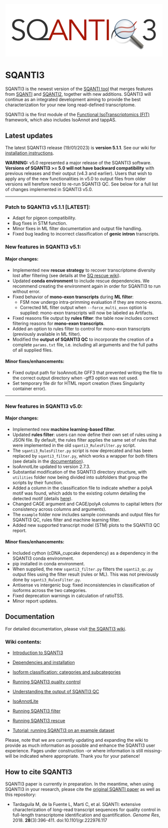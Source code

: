 ![SQANTI3 logo](https://github.com/FJPardoPalacios/public_figures/blob/master/sq3-logo.png)

# SQANTI3

SQANTI3 is the newest version of the [SQANTI tool](https://www.ncbi.nlm.nih.gov/pmc/articles/PMC5848618/) that merges features from [SQANTI](https://github.com/ConesaLab/SQANTI) and  [SQANTI2](https://github.com/Magdoll/SQANTI2), together with new additions. SQANTI3 will continue as an integrated development aiming to provide the best characterization for your new long read-defined transcriptome. 

SQANTI3 is the first module of the [Functional IsoTranscriptomics (FIT)](https://tappas.org/) framework, which also includes IsoAnnot and tappAS.

## Latest updates
The latest SQANTI3 release (19/01/2023) is **version 5.1.1**. See our wiki for [installation instructions](https://github.com/ConesaLab/SQANTI3/wiki/Dependencies-and-installation).

**WARNING:** v5.0 represented a major release of the SQANTI3 software. **Versions of SQANTI3 >= 5.0 will not have backward compatibility** with previous releases and their output (v4.3 and earlier). Users that wish to apply any of the new functionalities in v5.0 to output files from older versions will herefore need to re-run SQANTI3 QC. See below for a full list of changes implemented in SQANTI3 v5.0.

___________

### Patch to SQANTI3 v5.1.1 [LATEST]:

* Adapt for pigeon compatibility.
* Bug fixes in STM function.
* Minor fixes in ML filter documentation and output file handling.
* Fixed bug leading to incorrect classification of **genic intron** transcripts.

### New features in SQANTI3 v5.1:

#### Major changes:
* Implemented new **rescue strategy** to recover transcriptome diversity lost after filtering (see details at the [SQ rescue wiki](https://github.com/ConesaLab/SQANTI3/wiki/Running-SQANTI3-rescue)).
* Updated **conda environment** to include rescue dependencies. We recommend creating the environment again in order for SQANTI3 to run without error.
* Fixed behavior of **mono-exon transcripts** during **ML filter**:
  - FSM now undergo intra-primming evaluation if they are mono-exons.
  - Corrected ML filter output when `--force_multi_exon` option is supplied: mono-exon transcripts will now be labeled as Artifacts.
* Fixed reasons file output by **rules filter**: the table now includes correct filtering reasons for **mono-exon transcripts**.
* Added an option to rules filter to control for mono-exon transcripts (previously available in ML filter).
* Modified the **output of SQANTI3 QC** to incorporate the creation of a complete `params.txt` file, i.e. including all arguments and the full paths of all supplied files.

 #### Minor fixes/enhancements:
   - Fixed output path for IsoAnnotLite GFF3 that prevented writing the file to the correct output directory when -gff3 option was not used.
   - Set temporary file dir for HTML report creation (fixes Singularity container error).
   
___________


### New features in SQANTI3 v5.0:

#### Major changes:
* Implemented new **machine learning-based filter**.
* Updated **rules filter**: users can now define their own set of rules using a JSON file. By default, the rules filter applies the same set of rules that were implemented in the old `sqanti3_RulesFilter.py` script.
 * The `sqanti3_RulesFilter.py` script is now deprecated and has been replaced by `sqanti3_filter.py`, which works a wrapper for both filters (see details in the [documentation](https://github.com/ConesaLab/SQANTI3/wiki/Running-SQANTI3-filter)).
 * IsoAnnotLite updated to version 2.7.3.
 * Substantial modification of the SQANTI3 directory structure, with `utilities` folder now being divided into subfolders that group the scripts by their function.
 * Added a column in the classification file to indicate whether a polyA motif was found, which adds to the existing column detailing the detected motif (details [here](https://github.com/ConesaLab/SQANTI3/issues/138)).
* Changed CAGE argument and CAGE/polyA columns to capital letters (for consistency across columns and arguments).
* The `example` folder now includes sample commands and output files for SQANTI3 QC, rules filter and machine learning filter.
* Added new supported transcript model (STM) plots to the SQANTI3 QC report.

#### Minor fixes/enhancements:
   * Included cython (cDNA_cupcake dependency) as a dependency in the SQANTI3 conda environment.
   * pip installed in conda environment.
   * When supplied, the new `sqanti3_filter.py` filters the `sqanti3_qc.py` output files using the filter result (rules or ML). This was not previously done by `sqanti3_RulesFilter.py`.
   * Antisense vs intergenic bug: fixed inconsistencies in classification of isoforms across the two categories.
   * Fixed deprecation warnings in calculation of ratioTSS.
   * Minor report updates.


## Documentation

For detailed documentation, please visit [the SQANTI3 wiki](https://github.com/ConesaLab/SQANTI3/wiki).

### Wiki contents:
* [Introduction to SQANTI3](https://github.com/ConesaLab/SQANTI3/wiki/Introduction-to-SQANTI3)

* [Dependencies and installation](https://github.com/ConesaLab/SQANTI3/wiki/Dependencies-and-installation)

* [Isoform classification: categories and subcategories](https://github.com/ConesaLab/SQANTI3/wiki/SQANTI3-isoform-classification:-categories-and-subcategories)

* [Running SQANTI3 quality control](https://github.com/ConesaLab/SQANTI3/wiki/Running-SQANTI3-Quality-Control)

* [Understanding the output of SQANTI3 QC](https://github.com/ConesaLab/SQANTI3/wiki/Understanding-the-output-of-SQANTI3-QC)

* [IsoAnnotLite](https://github.com/ConesaLab/SQANTI3/wiki/IsoAnnotLite)

* [Running SQANTI3 filter](https://github.com/ConesaLab/SQANTI3/wiki/Running-SQANTI3-filter)

* [Running SQANTI3 rescue](https://github.com/ConesaLab/SQANTI3/wiki/Running-SQANTI3-rescue)

* [Tutorial: running SQANTI3 on an example dataset](https://github.com/ConesaLab/SQANTI3/wiki/Tutorial:-running-SQANTI3-on-an-example-dataset)

Please, note that we are currently updating and expanding the wiki to provide as much information as possible and 
enhance the SQANTI3 user experience. Pages under construction -or where information is still missing- will be indicated where appropriate. 
Thank you for your patience!


## How to cite SQANTI3

SQANTI3 paper is currently in preparation. In the meantime, when using SQANTI3 in your research, please cite the [original SQANTI paper](https://www.ncbi.nlm.nih.gov/pmc/articles/PMC5848618/) as well as this repository:

- Tardaguila M, de la Fuente L, Marti C, et al. SQANTI: extensive characterization of long-read transcript sequences for quality control in full-length transcriptome identification and quantification. *Genome Res*, 2018. **28**(3):396-411. doi:10.1101/gr.222976.117

